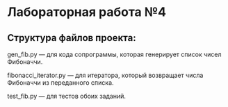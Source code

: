 # Лабораторная работа №4
## Структура файлов проекта:
gen_fib.py — для кода сопрограммы, которая генерирует список чисел Фибоначчи.

fibonacci_iterator.py — для итератора, который возвращает числа Фибоначчи из переданного списка.

test_fib.py — для тестов обоих заданий.
